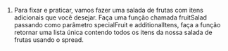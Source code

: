 1. Para fixar e praticar, vamos fazer uma salada de frutas com itens adicionais que você desejar. Faça uma função chamada fruitSalad passando como parâmetro specialFruit e additionalItens, faça a função retornar uma lista única contendo todos os itens da nossa salada de frutas usando o spread.